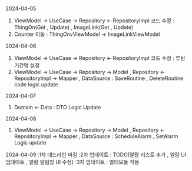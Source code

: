 2024-04-05
1. ViewModel -> UseCase -> Repository <- RepositoryImpl 코드 수정 : ThingOn(Get , Update) , ImageLink(Get , Update)
2. Counter 이동 : ThingOnvViewModel -> ImageLinkViewModel

2024-04-06
1. ViewModel -> UseCase -> Repository <- RepositoryImpl 코드 수정 : 루틴 기간명 설정
2. ViewModel -> UseCase -> Repository -> Model , Repository <- RepositoryImpl -> Mapper , DataSource : SaveRoutine , DeleteRoutine code logic update

2024-04-07
1. Domain <- Data : DTO Logic Update

2024-04-08
1. ViewModel -> UseCase -> Repository -> Model , Repository <- RepositoryImpl -> Mapper , DataSource : ScheduleAlarm , SetAlarm Logic update

2024-04-09 
:1차 데드라인 마감
:2차 업데이트 : TODO(알람 리스트 추가 , 알람 UI 업데이트 , 알람 알림창 UI 수정)
:3차 업데이트 : 멀티모듈 적용
